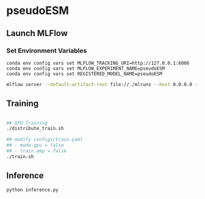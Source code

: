 # pseudoESM


## Launch MLFlow

### Set Environment Variables
```
conda env config vars set MLFLOW_TRACKING_URI=http://127.0.0.1:6006
conda env config vars set MLFLOW_EXPERIMENT_NAME=pseudoESM
conda env config vars set REGISTERED_MODEL_NAME=pseudoESM
```

```bash
mlflow server --default-artifact-root file://./mlruns --host 0.0.0.0 --port 6006
```


## Training
```bash

## GPU Training
./distribute_train.sh
```

```bash
## modify configs/train.yaml
## - mode.gpu = false
## - train.amp = false
./train.sh
```


## Inference

```bash
python inference.py
```